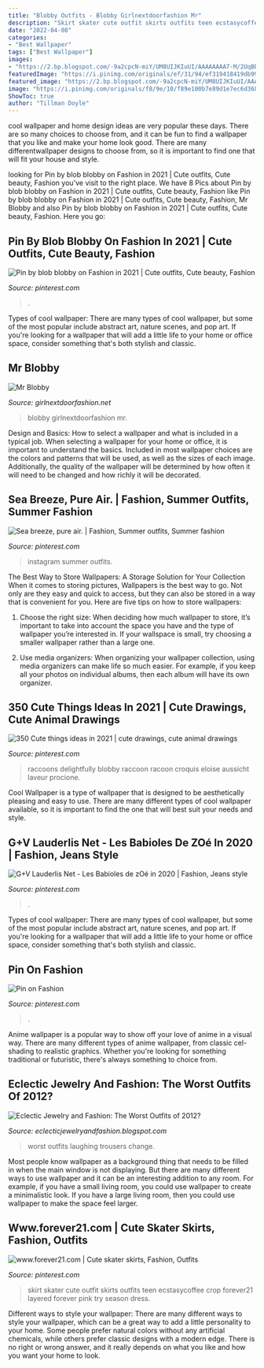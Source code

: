 ```yaml
---
title: "Blobby Outfits - Blobby Girlnextdoorfashion Mr"
description: "Skirt skater cute outfit skirts outfits teen ecstasycoffee crop forever21 layered forever pink try season dress"
date: "2022-04-08"
categories:
- "Best Wallpaper"
tags: ["Best Wallpaper"]
images:
- "https://2.bp.blogspot.com/-9a2cpcN-miY/UM8UIJKIuUI/AAAAAAAA7-M/2UqBbXq1DOg/s400/lily+cole.jpg"
featuredImage: "https://i.pinimg.com/originals/ef/31/94/ef319418419db99b7865856fa18d0416.jpg"
featured_image: "https://2.bp.blogspot.com/-9a2cpcN-miY/UM8UIJKIuUI/AAAAAAAA7-M/2UqBbXq1DOg/s400/lily+cole.jpg"
image: "https://i.pinimg.com/originals/f8/9e/10/f89e100b7e89d1e7ec6d368886a86572.jpg"
ShowToc: true
author: "Tillman Doyle"
---
```



cool wallpaper and home design ideas are very popular these days. There are so many choices to choose from, and it can be fun to find a wallpaper that you like and make your home look good. There are many differentwallpaper designs to choose from, so it is important to find one that will fit your house and style.

	

		
looking for Pin by blob blobby on Fashion in 2021 | Cute outfits, Cute beauty, Fashion you've visit to the right place. We have 8 Pics about Pin by blob blobby on Fashion in 2021 | Cute outfits, Cute beauty, Fashion like Pin by blob blobby on Fashion in 2021 | Cute outfits, Cute beauty, Fashion, Mr Blobby and also Pin by blob blobby on Fashion in 2021 | Cute outfits, Cute beauty, Fashion. Here you go:
		
    
## Pin By Blob Blobby On Fashion In 2021 | Cute Outfits, Cute Beauty, Fashion

<img loading=lazy src="https://i.pinimg.com/originals/63/36/c4/6336c479aa72e0aea7b3c126888ca34a.jpg" onerror="this.onerror=null;this.src='https://tse3.mm.bing.net/th?id=OIP.tBsO8TaytAfsQ3mxI6dAzwHaJQ&amp;pid=15.1';" alt="Pin by blob blobby on Fashion in 2021 | Cute outfits, Cute beauty, Fashion">

_Source: pinterest.com_

>. 

	

Types of cool wallpaper:
There are many types of cool wallpaper, but some of the most popular include abstract art, nature scenes, and pop art. If you're looking for a wallpaper that will add a little life to your home or office space, consider something that's both stylish and classic.

    
## Mr Blobby

<img loading=lazy src="http://i864.photobucket.com/albums/ab210/girlnextdoorfashion/2104/6copy.jpg" onerror="this.onerror=null;this.src='https://tse2.mm.bing.net/th?id=OIP.Fb8EI6xqXKaGhqcfTGGyYAHaLH&amp;pid=15.1';" alt="Mr Blobby">

_Source: girlnextdoorfashion.net_

>blobby girlnextdoorfashion mr. 

	

Design and Basics: How to select a wallpaper and what is included in a typical job.
When selecting a wallpaper for your home or office, it is important to understand the basics. Included in most wallpaper choices are the colors and patterns that will be used, as well as the sizes of each image. Additionally, the quality of the wallpaper will be determined by how often it will need to be changed and how richly it will be decorated.

    
## Sea Breeze, Pure Air. | Fashion, Summer Outfits, Summer Fashion

<img loading=lazy src="https://i.pinimg.com/originals/f8/9e/10/f89e100b7e89d1e7ec6d368886a86572.jpg" onerror="this.onerror=null;this.src='https://tse4.mm.bing.net/th?id=OIP.9vE4LLI2ytdjfQkWSczAFgHaIX&amp;pid=15.1';" alt="Sea breeze, pure air. | Fashion, Summer outfits, Summer fashion">

_Source: pinterest.com_

>instagram summer outfits. 

	

The Best Way to Store Wallpapers: A Storage Solution for Your Collection
When it comes to storing pictures, Wallpapers is the best way to go. Not only are they easy and quick to access, but they can also be stored in a way that is convenient for you. Here are five tips on how to store wallpapers:
1) Choose the right size: When deciding how much wallpaper to store, it’s important to take into account the space you have and the type of wallpaper you’re interested in. If your wallspace is small, try choosing a smaller wallpaper rather than a large one.

2) Use media organizers: When organizing your wallpaper collection, using media organizers can make life so much easier. For example, if you keep all your photos on individual albums, then each album will have its own organizer.

    
## 350 Cute Things Ideas In 2021 | Cute Drawings, Cute Animal Drawings

<img loading=lazy src="https://i.pinimg.com/236x/85/09/d8/8509d84d37a1cfa15345ee5020a7aac1.jpg" onerror="this.onerror=null;this.src='https://tse4.mm.bing.net/th?id=OIP.DEvY_ZSQ2IHBCL2ppkrwUgAAAA&amp;pid=15.1';" alt="350 Cute things ideas in 2021 | cute drawings, cute animal drawings">

_Source: pinterest.com_

>raccoons delightfully blobby raccoon racoon croquis eloise aussicht laveur procione. 

	

Cool Wallpaper is a type of wallpaper that is designed to be aesthetically pleasing and easy to use. There are many different types of cool wallpaper available, so it is important to find the one that will best suit your needs and style.

    
## G+V Lauderlis Net - Les Babioles De ZOé In 2020 | Fashion, Jeans Style

<img loading=lazy src="https://i.pinimg.com/736x/79/63/fa/7963faf2cfda4a1e5129de1a89dd7625.jpg" onerror="this.onerror=null;this.src='https://tse3.mm.bing.net/th?id=OIP.MHGl7WjbIRGY-BO_Vo6NmwHaKu&amp;pid=15.1';" alt="G+V Lauderlis Net - Les Babioles de zOé in 2020 | Fashion, Jeans style">

_Source: pinterest.com_

>. 

	

Types of cool wallpaper:
There are many types of cool wallpaper, but some of the most popular include abstract art, nature scenes, and pop art. If you're looking for a wallpaper that will add a little life to your home or office space, consider something that's both stylish and classic.

    
## Pin On Fashion

<img loading=lazy src="https://i.pinimg.com/474x/11/81/8a/11818a043c1c318fb259ac7e79608ba0.jpg" onerror="this.onerror=null;this.src='https://tse4.mm.bing.net/th?id=OIP.VFjlciGEDHr5K9jMm1b7ngAAAA&amp;pid=15.1';" alt="Pin on Fashion">

_Source: pinterest.com_

>. 

	

Anime wallpaper is a popular way to show off your love of anime in a visual way. There are many different types of anime wallpaper, from classic cel-shading to realistic graphics. Whether you're looking for something traditional or futuristic, there's always something to choice from.

    
## Eclectic Jewelry And Fashion: The Worst Outfits Of 2012?

<img loading=lazy src="https://2.bp.blogspot.com/-9a2cpcN-miY/UM8UIJKIuUI/AAAAAAAA7-M/2UqBbXq1DOg/s400/lily+cole.jpg" onerror="this.onerror=null;this.src='https://tse3.mm.bing.net/th?id=OIP.tA4DpCJdqmM5vcK7VMliZQAAAA&amp;pid=15.1';" alt="Eclectic Jewelry and Fashion: The Worst Outfits of 2012?">

_Source: eclecticjewelryandfashion.blogspot.com_

>worst outfits laughing trousers change. 

	

Most people know wallpaper as a background thing that needs to be filled in when the main window is not displaying. But there are many different ways to use wallpaper and it can be an interesting addition to any room. For example, if you have a small living room, you could use wallpaper to create a minimalistic look. If you have a large living room, then you could use wallpaper to make the space feel larger.

    
## Www.forever21.com | Cute Skater Skirts, Fashion, Outfits

<img loading=lazy src="https://i.pinimg.com/originals/ef/31/94/ef319418419db99b7865856fa18d0416.jpg" onerror="this.onerror=null;this.src='https://tse1.mm.bing.net/th?id=OIP.1MzcHovKhVDq6iHUi_cvFQHaK3&amp;pid=15.1';" alt="www.forever21.com | Cute skater skirts, Fashion, Outfits">

_Source: pinterest.com_

>skirt skater cute outfit skirts outfits teen ecstasycoffee crop forever21 layered forever pink try season dress. 

	

Different ways to style your wallpaper:
There are many different ways to style your wallpaper, which can be a great way to add a little personality to your home. Some people prefer natural colors without any artificial chemicals, while others prefer classic designs with a modern edge. There is no right or wrong answer, and it really depends on what you like and how you want your home to look.

